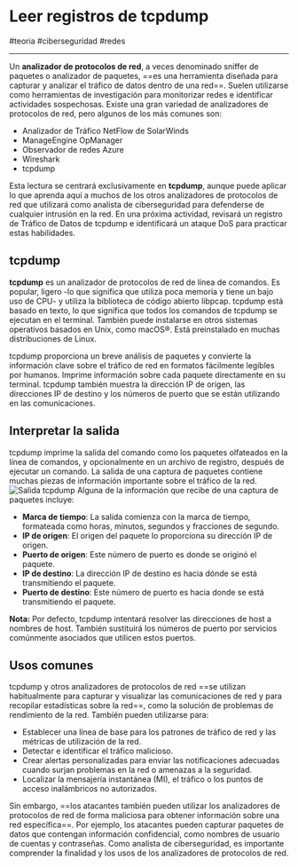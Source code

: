 # Leer registros de tcpdump
#teoria #ciberseguridad #redes 

---
Un **analizador de protocolos de red**, a veces denominado sniffer de paquetes o analizador de paquetes, ==es una herramienta diseñada para capturar y analizar el tráfico de datos dentro de una red==. Suelen utilizarse como herramientas de investigación para monitorizar redes e identificar actividades sospechosas. Existe una gran variedad de analizadores de protocolos de red, pero algunos de los más comunes son:

- Analizador de Tráfico NetFlow de SolarWinds
- ManageEngine OpManager
- Observador de redes Azure
- Wireshark
- tcpdump

Esta lectura se centrará exclusivamente en **tcpdump**, aunque puede aplicar lo que aprenda aquí a muchos de los otros analizadores de protocolos de red que utilizará como analista de ciberseguridad para defenderse de cualquier intrusión en la red. En una próxima actividad, revisará un registro de Tráfico de Datos de tcpdump e identificará un ataque DoS para practicar estas habilidades.
## tcpdump

**tcpdump** es un analizador de protocolos de red de línea de comandos. Es popular, ligero -lo que significa que utiliza poca memoria y tiene un bajo uso de CPU- y utiliza la biblioteca de código abierto libpcap. tcpdump está basado en texto, lo que significa que todos los comandos de tcpdump se ejecutan en el terminal. También puede instalarse en otros sistemas operativos basados en Unix, como macOS®. Está preinstalado en muchas distribuciones de Linux.

tcpdump proporciona un breve análisis de paquetes y convierte la información clave sobre el tráfico de red en formatos fácilmente legibles por humanos. Imprime información sobre cada paquete directamente en su terminal. tcpdump también muestra la dirección IP de origen, las direcciones IP de destino y los números de puerto que se están utilizando en las comunicaciones.
## Interpretar la salida

tcpdump imprime la salida del comando como los paquetes olfateados en la línea de comandos, y opcionalmente en un archivo de registro, después de ejecutar un comando. La salida de una captura de paquetes contiene muchas piezas de información importante sobre el tráfico de la red.
![Salida tcpdump](salida-tcpdump.webp)
Alguna de la información que recibe de una captura de paquetes incluye:

- **Marca de tiempo**: La salida comienza con la marca de tiempo, formateada como horas, minutos, segundos y fracciones de segundo.
- **IP de origen**: El origen del paquete lo proporciona su dirección IP de origen.
- **Puerto de origen**: Este número de puerto es donde se originó el paquete.
- **IP de destino**: La dirección IP de destino es hacia dónde se está transmitiendo el paquete.
- **Puerto de destino**: Este número de puerto es hacia donde se está transmitiendo el paquete.

**Nota:** Por defecto, tcpdump intentará resolver las direcciones de host a nombres de host. También sustituirá los números de puerto por servicios comúnmente asociados que utilicen estos puertos.
## Usos comunes

tcpdump y otros analizadores de protocolos de red ==se utilizan habitualmente para capturar y visualizar las comunicaciones de red y para recopilar estadísticas sobre la red==, como la solución de problemas de rendimiento de la red. También pueden utilizarse para:

- Establecer una línea de base para los patrones de tráfico de red y las métricas de utilización de la red.
- Detectar e identificar el tráfico malicioso.
- Crear alertas personalizadas para enviar las notificaciones adecuadas cuando surjan problemas en la red o amenazas a la seguridad.
- Localizar la mensajería instantánea (MI), el tráfico o los puntos de acceso inalámbricos no autorizados.

Sin embargo, ==los atacantes también pueden utilizar los analizadores de protocolos de red de forma maliciosa para obtener información sobre una red específica==. Por ejemplo, los atacantes pueden capturar paquetes de datos que contengan información confidencial, como nombres de usuario de cuentas y contraseñas. Como analista de ciberseguridad, es importante comprender la finalidad y los usos de los analizadores de protocolos de red.
